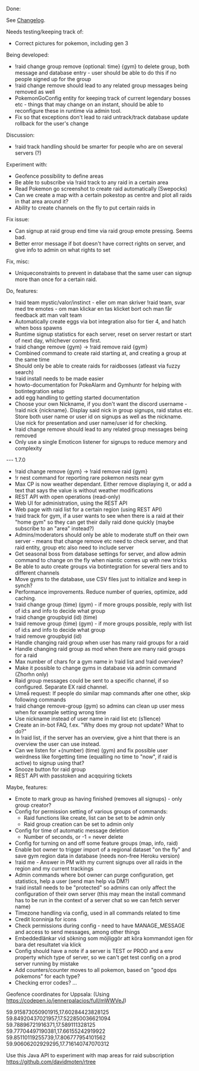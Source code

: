 Done:

See [Changelog](CHANGELOG.md).

Needs testing/keeping track of:

* Correct pictures for pokemon, including gen 3

Being developed:

* !raid change group remove {optional: time} {gym} to delete group, both message and database entry - user should
be able to do this if no people signed up for the group
* !raid change remove should lead to any related group messages being removed as well
* PokemonGoConfig entity for keeping track of current legendary bosses etc - things that may change on an
instant, should be able to reconfigure these in runtime via admin tool.
* Fix so that exceptions don't lead to raid untrack/track database update rollback for the user's change

Discussion:

* !raid track handling should be smarter for people who are on several servers (?)

Experiment with:

* Geofence possibility to define areas
* Be able to subscribe via !raid track to any raid in a certain area
* Read Pokemon go screenshot to create raid automatically (Swepocks)
* Can we create a map with a certain pokestop as centre and plot all raids in that area around it?
* Ability to create channels on the fly to put certain raids in

Fix issue:
* Can signup at raid group end time via raid group emote pressing. Seems bad.
* Better error message if bot doesn't have correct rights on server, and give info to admin on what rights
to set

Fix, misc:

* Uniqueconstraints to prevent in database that the same user can signup more than once for a certain raid.

Do, features:

* !raid team mystic/valor/instinct - eller om man skriver !raid team, svar med tre emotes - om man klickar en tas klicket bort och
man får feedback att man valt team
* Automatically create eggs via bot integration also for tier 4, and hatch when boss spawns
* Runtime signup statistics for each server, reset on server restart or start of next day, whichever comes first.
* !raid change remove {gym} -> !raid remove raid {gym}
* Combined command to create raid starting at, and creating a group at the same time
* Should only be able to create raids for raidbosses (atleast via fuzzy search)
* !raid install needs to be made easier
* howto-documentation for PokeAlarm and Gymhuntr for helping with botintegration setup
* add egg handling to getting started documentation
* Choose your own Nickname, if you don't want the discord username - !raid nick {nickname}. Display said nick in group
signups, raid status etc. Store both user name or user id on signups as well as the nickname. Use nick for presentation and
user name/user id for checking.
* !raid change remove should lead to any related group messages being removed
* Only use a single Emoticon listener for signups to reduce memory and complexity

--- 1.7.0

* !raid change remove {gym} -> !raid remove raid {gym}
* !r nest command for reporting rare pokemon nests near gym
* Max CP is now weather dependant. Either remove displaying it, or add a text that says the value is without weather modifications
* REST API with open operations (read-only)
* Web UI for administration, using the REST API
* Web page with raid list for a certain region (using REST API)
* !raid track for gym, if a user wants to see when there is a raid at their "home gym"
so they can get their daily raid done quickly (maybe subscribe to an "area" instead?)
* Admins/moderators should only be able to moderate stuff on their own server - means that change remove etc need
to check server, and that raid entity, group etc also need to include server
* Get seasonal boss from database settings for server, and allow admin command to change on the fly 
when niantic comes up with new tricks
* Be able to auto create groups via botintegration for several tiers and to different channels
* Move gyms to the database, use CSV files just to initialize and keep in synch?
* Performance improvements. Reduce number of queries, optimize, add caching.
* !raid change group (time) (gym) - if more groups possible, reply with list of id:s and info to decide what group
* !raid change groupbyid (id) (time)
* !raid remove group (time) (gym) - if more groups possible, reply with list of id:s and info to decide what group
* !raid remove groupbyid (id)
* Handle changing raid group when user has many raid groups for a raid
* Handle changing raid group as mod when there are many raid groups for a raid
* Max number of chars for a gym name in !raid list and !raid overview?
* Make it possible to change gyms in database via admin command (Zhorhn only)
* Raid group messages could be sent to a specific channel, if so configured. Separate EX raid channel.
* Umeå request: If people do similar map commands after one other, skip following commands
* !raid change remove-group (gym) so admins can clean up user mess when for example setting
wrong time
* Use nickname instead of user name in raid list etc (s1lence)
* Create an in-bot FAQ, f.ex. "Why does my group not update? What to do?"
* In !raid list, if the server has an overview, give a hint that there is an overview the user can use instead.
* Can we listen for +(number) (time) (gym) and fix possible user weirdness like forgetting 
time (equalling no time to "now", if raid is active) to signup using that?
* Snooze button for raid group
* REST API with passtoken and acqquiring tickets

Maybe, features:

* Emote to mark group as having finished (removes all signups) - only group creator?
* Config for permission setting of various groups of commands:
    * Raid functions like create, list can be set to be admin only
    * Raid group creation can be set to admin only
* Config for time of automatic message deletion
    * Number of seconds, or -1 = never delete
* Config for turning on and off some feature groups (map, info, raid)
* Enable bot owner to trigger import of a regional dataset "on the fly" and save gym region data in database 
(needs non-free Heroku version)
* !raid me - Answer in PM with my current signups over all raids in the region and my current trackings 
* Admin commands where bot owner can purge configuration, get statistics, help a user (send man help via DM?)
* !raid install needs to be "protected" so admins can only affect the configuration of their own server
(this may mean the install command has to be run in the context of a server chat so we can fetch server name)
* Timezone handling via config, used in all commands related to time
* Credit Iconninja for icons
* Check permissions during config - need to have MANAGE_MESSAGE and access to send messages, among other things
* Embeddedlänkar vid sökning som möjliggör att köra kommandot igen för bara det resultatet via klick
* Config should have a note if a server is TEST or PROD and a env property which type of server,
so we can't get test config on a prod server running by mistake
* Add counters/counter moves to all pokemon, based on "good dps pokemons" for each type?
* Checking error codes?
...


Geofence coordinates for Uppsala:
(Using https://codepen.io/jennerpalacios/full/mWWVeJ)

59.915873050901915,17.60284423828125
59.84920437021957,17.522850036621094
59.78896721916371,17.589111328125
59.77704497190381,17.66155242919922
59.85110119255739,17.806777954101562
59.90606202929295,17.716140747070312

Use this Java API to experiment with map areas for 
raid subscription
https://github.com/davidmoten/rtree